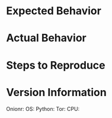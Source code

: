 # Expected Behavior

# Actual Behavior

# Steps to Reproduce

# Version Information
Onionr: 
OS: 
Python: 
Tor: 
CPU:
